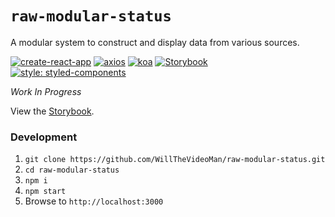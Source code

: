 # `raw-modular-status`

A modular system to construct and display data from various sources.

[//]: # "Begin badges section"

[![create-react-app](https://img.shields.io/badge/npm-create--react--app-brightgreen.svg?colorB=a30308)](https://www.npmjs.com/package/create-react-app)
[![axios](https://img.shields.io/badge/npm-axios-brightgreen.svg?colorB=a30308)](https://www.npmjs.com/package/axios)
[![koa](https://img.shields.io/badge/npm-koa-brightgreen.svg?colorB=a30308)](https://www.npmjs.com/package/koa)
[![Storybook](https://cdn.jsdelivr.net/gh/storybookjs/brand@master/badge/badge-storybook.svg)](https://storybook.js.org/)
[![style: styled-components](https://img.shields.io/badge/style-%F0%9F%92%85%20styled--components-orange.svg?colorB=daa357&colorA=db748e)](https://github.com/styled-components/styled-components)

[//]: # "End badges section"

_Work In Progress_

View the [Storybook](https://willthevideoman.github.io/raw-modular-status/).

### Development

1. `git clone https://github.com/WillTheVideoMan/raw-modular-status.git`
2. `cd raw-modular-status`
3. `npm i`
4. `npm start`
5. Browse to `http://localhost:3000`
